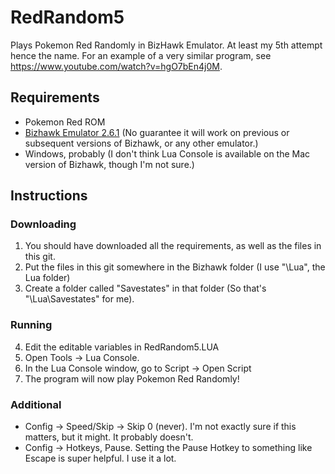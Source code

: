 # RedRandom5
Plays Pokemon Red Randomly in BizHawk Emulator. At least my 5th attempt hence the name. For an example of a very similar program, see https://www.youtube.com/watch?v=hgO7bEn4j0M.

## Requirements
- Pokemon Red ROM
- [Bizhawk Emulator 2.6.1](https://github.com/TASVideos/BizHawk/releases/) (No guarantee it will work on previous or subsequent versions of Bizhawk, or any other emulator.)
- Windows, probably (I don't think Lua Console is available on the Mac version of Bizhawk, though I'm not sure.)

## Instructions
### Downloading
1. You should have downloaded all the requirements, as well as the files in this git.
2. Put the files in this git somewhere in the Bizhawk folder (I use "\Lua", the Lua folder)
3. Create a folder called "Savestates" in that folder (So that's "\Lua\Savestates" for me).
### Running
4. Edit the editable variables in RedRandom5.LUA
5. Open Tools -> Lua Console.
6. In the Lua Console window, go to Script -> Open Script
7. The program will now play Pokemon Red Randomly!
### Additional
- Config -> Speed/Skip -> Skip 0 (never). I'm not exactly sure if this matters, but it might. It probably doesn't.
- Config -> Hotkeys, Pause. Setting the Pause Hotkey to something like Escape is super helpful. I use it a lot.
